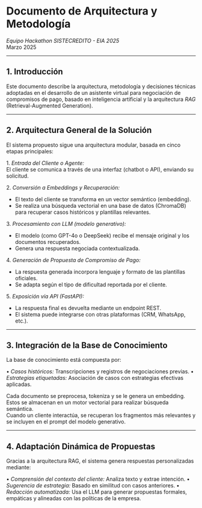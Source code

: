 # Documento de Arquitectura y Metodología  
*Equipo Hackathon SISTECREDITO - EIA 2025*  
Marzo 2025

---

## 1. Introducción

Este documento describe la arquitectura, metodología y decisiones técnicas adoptadas en el desarrollo de un asistente virtual para negociación de compromisos de pago, basado en inteligencia artificial y la arquitectura *RAG* (Retrieval-Augmented Generation).

---

## 2. Arquitectura General de la Solución

El sistema propuesto sigue una arquitectura modular, basada en cinco etapas principales:

1.⁠ ⁠*Entrada del Cliente o Agente:*  
   El cliente se comunica a través de una interfaz (chatbot o API), enviando su solicitud.

2.⁠ ⁠*Conversión a Embeddings y Recuperación:*
   - El texto del cliente se transforma en un vector semántico (embedding).
   - Se realiza una búsqueda vectorial en una base de datos (ChromaDB) para recuperar casos históricos y plantillas relevantes.

3.⁠ ⁠*Procesamiento con LLM (modelo generativo):*
   - El modelo (como GPT-4o o DeepSeek) recibe el mensaje original y los documentos recuperados.
   - Genera una respuesta negociada contextualizada.

4.⁠ ⁠*Generación de Propuesta de Compromiso de Pago:*
   - La respuesta generada incorpora lenguaje y formato de las plantillas oficiales.
   - Se adapta según el tipo de dificultad reportada por el cliente.

5.⁠ ⁠*Exposición vía API (FastAPI):*
   - La respuesta final es devuelta mediante un endpoint REST.
   - El sistema puede integrarse con otras plataformas (CRM, WhatsApp, etc.).

---

## 3. Integración de la Base de Conocimiento

La base de conocimiento está compuesta por:

•⁠  ⁠*Casos históricos:* Transcripciones y registros de negociaciones previas.
•⁠  ⁠*Estrategias etiquetadas:* Asociación de casos con estrategias efectivas aplicadas.

Cada documento se preprocesa, tokeniza y se le genera un embedding. Estos se almacenan en un motor vectorial para realizar búsqueda semántica.  
Cuando un cliente interactúa, se recuperan los fragmentos más relevantes y se incluyen en el prompt del modelo generativo.

---

## 4. Adaptación Dinámica de Propuestas

Gracias a la arquitectura RAG, el sistema genera respuestas personalizadas mediante:

•⁠  ⁠*Comprensión del contexto del cliente:* Analiza texto y extrae intención.
•⁠  ⁠*Sugerencia de estrategia:* Basado en similitud con casos anteriores.
•⁠  ⁠*Redacción automatizada:* Usa el LLM para generar propuestas formales, empáticas y alineadas con las políticas de la empresa.

